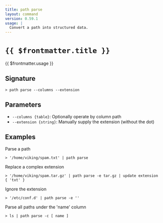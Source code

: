 ```yaml
---
title: path parse
layout: command
version: 0.59.1
usage: |
  Convert a path into structured data.
---
```


# `{{ $frontmatter.title }}`

<div style='white-space: pre-wrap;'>{{ $frontmatter.usage }}</div>

## Signature

```> path parse --columns --extension```

## Parameters

 -  `--columns {table}`: Optionally operate by column path
 -  `--extension {string}`: Manually supply the extension (without the dot)

## Examples

Parse a path
```shell
> '/home/viking/spam.txt' | path parse
```

Replace a complex extension
```shell
> '/home/viking/spam.tar.gz' | path parse -e tar.gz | update extension { 'txt' }
```

Ignore the extension
```shell
> '/etc/conf.d' | path parse -e ''
```

Parse all paths under the 'name' column
```shell
> ls | path parse -c [ name ]
```
